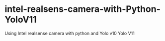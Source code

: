 # intel-realsens-camera-with-Python-YoloV11
Using Intel realsense camera with python and Yolo v10 Yolo V11
